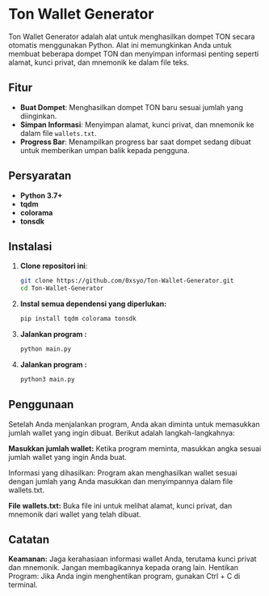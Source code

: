 # Ton Wallet Generator

Ton Wallet Generator adalah alat untuk menghasilkan dompet TON secara otomatis menggunakan Python. Alat ini memungkinkan Anda untuk membuat beberapa dompet TON dan menyimpan informasi penting seperti alamat, kunci privat, dan mnemonik ke dalam file teks.

## Fitur
- **Buat Dompet**: Menghasilkan dompet TON baru sesuai jumlah yang diinginkan.
- **Simpan Informasi**: Menyimpan alamat, kunci privat, dan mnemonik ke dalam file `wallets.txt`.
- **Progress Bar**: Menampilkan progress bar saat dompet sedang dibuat untuk memberikan umpan balik kepada pengguna.

## Persyaratan
- **Python 3.7+**
- **tqdm**
- **colorama**
- **tonsdk**

## Instalasi
1. **Clone repositori ini**:
   ```bash
   git clone https://github.com/0xsyo/Ton-Wallet-Generator.git
   cd Ton-Wallet-Generator

2. **Instal semua dependensi yang diperlukan:**
   ```bash
   pip install tqdm colorama tonsdk

3. **Jalankan program :**
   ```bash
   python main.py

4. **Jalankan program :**
   ```bash
   python3 main.py

## Penggunaan
Setelah Anda menjalankan program, Anda akan diminta untuk memasukkan jumlah wallet yang ingin dibuat. Berikut adalah langkah-langkahnya:

**Masukkan jumlah wallet:** Ketika program meminta, masukkan angka sesuai jumlah wallet yang ingin Anda buat.

Informasi yang dihasilkan: Program akan menghasilkan wallet sesuai dengan jumlah yang Anda masukkan dan menyimpannya dalam file wallets.txt.

**File wallets.txt:** Buka file ini untuk melihat alamat, kunci privat, dan mnemonik dari wallet yang telah dibuat.

## Catatan
**Keamanan:** Jaga kerahasiaan informasi wallet Anda, terutama kunci privat dan mnemonik. Jangan membagikannya kepada orang lain.
Hentikan Program: Jika Anda ingin menghentikan program, gunakan Ctrl + C di terminal.   
